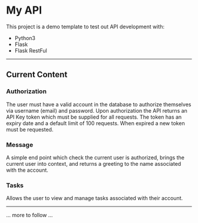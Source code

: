 # My API

This project is a demo template to test out API development with:

* Python3
* Flask
* Flask RestFul


---

## Current Content


### Authorization

The user must have a valid account in the database to authorize themselves via username (email) and password. Upon authorization the API returns an API Key token which must be supplied for all requests.  The token has an expiry date and a default limit of 100 requests.  When expired a new token must be requested.

### Message

A simple end point which check the current user is authorized, brings the current user into context, and returns a greeting to the name associated with the account.

### Tasks

Allows the user to view and manage tasks associated with their account.


---

... more to follow ...